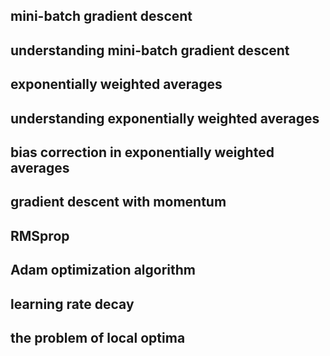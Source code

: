 ## mini-batch gradient descent

## understanding mini-batch gradient descent

## exponentially weighted averages

## understanding exponentially weighted averages

## bias correction in exponentially weighted averages

## gradient descent with momentum

## RMSprop

## Adam optimization algorithm

## learning rate decay

## the problem of local optima


